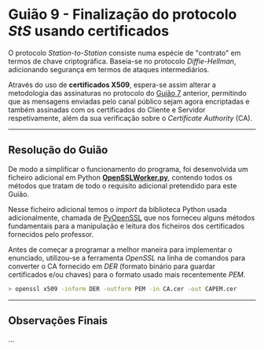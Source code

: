 # Guião 9 -  Finalização do protocolo *StS* usando certificados

O protocolo *Station-to-Station* consiste numa espécie de "contrato" em termos de chave criptográfica. Baseia-se no protocolo *Diffie-Hellman*, adicionando segurança em termos de ataques intermediários.

Através do uso de **certificados X509**, espera-se assim alterar a metodologia das assinaturas no protocolo do [Guião 7](https://github.com/uminho-miei-crypto/1920-G9/tree/master/Gui%C3%B5es/G7) anterior, permitindo que as mensagens enviadas pelo canal público sejam agora encriptadas e também assinadas com os certificados do Cliente e Servidor respetivamente, além da sua verificação sobre o *Certificate Authority* (CA).

---

## Resolução do Guião

De modo a simplificar o funcionamento do programa, foi desenvolvida um ficheiro adicional em Python [**OpenSSLWorker.py**](https://github.com/uminho-miei-crypto/1920-G9/blob/master/Gui%C3%B5es/G9/OpenSSLWorker.py), contendo todos os métodos que tratam de todo o requisito adicional pretendido para este Guião. 

Nesse ficheiro adicional temos o *import* da biblioteca Python usada adicionalmente, chamada de [PyOpenSSL](https://www.pyopenssl.org/en/stable/) que nos forneceu alguns métodos fundamentais para a manipulação e leitura dos ficheiros dos certificados fornecidos pelo professor.

Antes de começar a programar a melhor maneira para implementar o enunciado, utilizou-se a ferramenta *OpenSSL* na linha de comandos para converter o CA fornecido em *DER* (formato binário para guardar certificados e/ou chaves) para o formato usado mais recentemente *PEM*. 

```bash
> openssl x509 -inform DER -outform PEM -in CA.cer -out CAPEM.cer
```


---

## Observações Finais
 ...